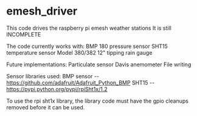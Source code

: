 # emesh_driver
This code drives the raspberry pi emesh weather stations
It is still INCOMPLETE

The code currently works with:
BMP 180 pressure sensor
SHT15 temperature sensor
Model 380/382 12" tipping rain gauge

Future implementations:
Particulate sensor
Davis anemometer
File writing

Sensor libraries used:
BMP sensor -- https://github.com/adafruit/Adafruit_Python_BMP
SHT15 -- https://pypi.python.org/pypi/rpiSht1x/1.2

To use the rpi sht1x library, the library code must have the gpio cleanups removed before it can be used.
